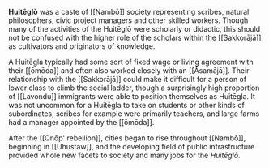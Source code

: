 **Huitēglō** was a caste of [[Nambō]] society representing scribes, natural philosophers, civic project managers and other skilled workers. Though many of the activities of the Huitēglō were scholarly or didactic, this should not be confused with the higher role of the scholars within the [[Sakkorājā]] as cultivators and originators of knowledge.

A Huitēgla typically had some sort of fixed wage or living agreement with their [[ōmōda]] and often also worked closely with an [[Āsamājā]]. Their relationship with the [[Sakkorājā]] could make it difficult for a person of lower class to climb the social ladder, though a surprisingly high proportion of [[Lavondu]] immigrants were able to position themselves as Huitēgla. It was not uncommon for a Huitēgla to take on students or other kinds of subordinates, scribes for example were primarily teachers, and large farms had a manager appointed by the [[ōmōda]].

After the [[Qnōp' rebellion]], cities began to rise throughout [[Nambō]], beginning in [[Uhustaw]], and the developing field of public infrastructure provided whole new facets to society and many jobs for the *Huitēglō*.